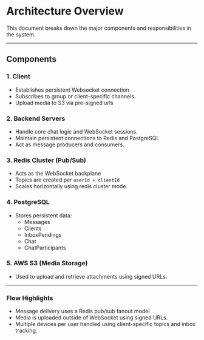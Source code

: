 # Architecture Overview

This document breaks down the major components and responsibilities in the system.

---

## Components

### 1. **Client**

- Establishes persistent Websocket connection
- Subscribes to group or client-specific channels.
- Upload media to S3 via pre-signed urls

### 2. **Backend Servers**

- Handle core chat logic and WebSocket sessions.
- Maintain persistent connections to Redis and PostgreSQL
- Act as message producers and consumers.

### 3. **Redis Cluster (Pub/Sub)**

- Acts as the WebSocket backplane
- Topics are created per `userId + clientId`
- Scales horizontally using redis cluster mode.

### 4. **PostgreSQL**

- Stores persistent data:
  - Messages
  - Clients
  - InboxPendings
  - Chat
  - ChatParticipants

### 5. AWS S3 (Media Storage)

- Used to upload and retrieve attachments using signed URLs.

---

### Flow Highlights

- Message delivery uses a Redis pub/sub fanout model
- Media is uploaded outside of WebSocket using signed URLs.
- Multiple devices per user handled using client-specific topics and inbox tracking.
